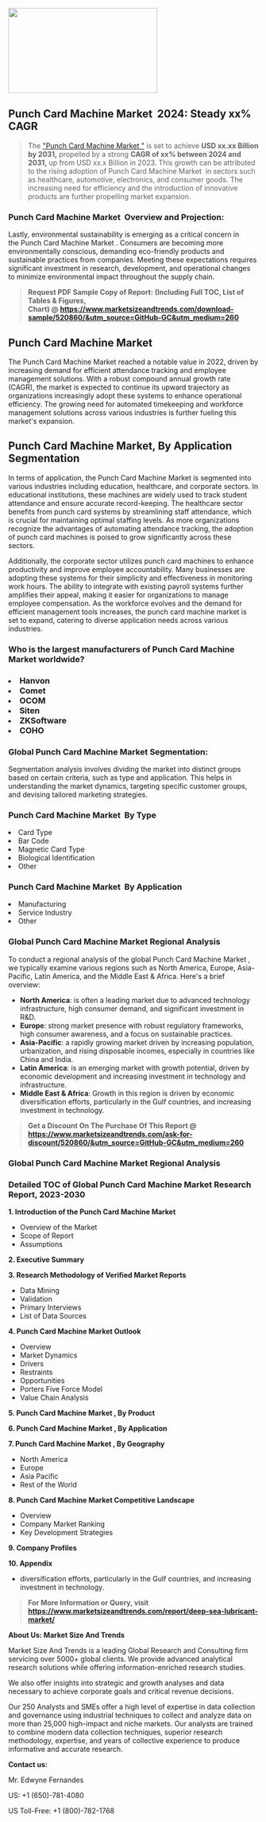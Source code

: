 <p><img class="alignnone size-medium wp-image-20088" src="https://ffe5etoiles.com/wp-content/uploads/2024/12/MST1-300x171.png" alt="" width="300" height="171" /></p><h2 id="ember46" class="ember-view reader-text-block__heading-2">Punch Card Machine Market &nbsp;2024: Steady&nbsp;xx% CAGR</h2><blockquote id="ember47" class="ember-view reader-text-block__blockquote">The&nbsp;<a class="app-aware-link " href="https://www.marketsizeandtrends.com/download-sample/520860/&utm_source=GitHub-GC&utm_medium=260" target="_blank" data-test-app-aware-link="">"Punch Card Machine Market "</a>&nbsp;is set to achieve&nbsp;<strong>USD&nbsp;xx.xx&nbsp;Billion by 2031,</strong>&nbsp;propelled by a strong&nbsp;<strong>CAGR of&nbsp;xx% between 2024 and 2031,</strong>&nbsp;up from USD xx.x Billion in 2023. This growth can be attributed to the rising adoption of&nbsp;Punch Card Machine Market &nbsp;in sectors such as healthcare, automotive, electronics, and consumer goods. The increasing need for efficiency and the introduction of innovative products are further propelling market expansion.</blockquote><h3 id="ember48" class="ember-view reader-text-block__heading-3">Punch Card Machine Market &nbsp;Overview and Projection:</h3><p id="ember49" class="ember-view reader-text-block__paragraph">Lastly, environmental sustainability is emerging as a critical concern in the&nbsp;Punch Card Machine Market . Consumers are becoming more environmentally conscious, demanding eco-friendly products and sustainable practices from companies. Meeting these expectations requires significant investment in research, development, and operational changes to minimize environmental impact throughout the supply chain.</p><blockquote id="ember50" class="ember-view reader-text-block__blockquote"><strong>Request PDF Sample Copy of Report: (Including Full TOC, List of Tables &amp; Figures, Chart)&nbsp;@&nbsp;<strong><a href="https://www.marketsizeandtrends.com/download-sample/520860/&utm_source=GitHub-GC&utm_medium=260" target="_blank">https://www.marketsizeandtrends.com/download-sample/520860/&utm_source=GitHub-GC&utm_medium=260</a></strong></strong></blockquote><h3 class=""> <h2>Punch Card Machine Market</h2><p>The Punch Card Machine Market reached a notable value in 2022, driven by increasing demand for efficient attendance tracking and employee management solutions. With a robust compound annual growth rate (CAGR), the market is expected to continue its upward trajectory as organizations increasingly adopt these systems to enhance operational efficiency. The growing need for automated timekeeping and workforce management solutions across various industries is further fueling this market's expansion.</p><h2>Punch Card Machine Market, By Application Segmentation</h2><p>In terms of application, the Punch Card Machine Market is segmented into various industries including education, healthcare, and corporate sectors. In educational institutions, these machines are widely used to track student attendance and ensure accurate record-keeping. The healthcare sector benefits from punch card systems by streamlining staff attendance, which is crucial for maintaining optimal staffing levels. As more organizations recognize the advantages of automating attendance tracking, the adoption of punch card machines is poised to grow significantly across these sectors.</p><p>Additionally, the corporate sector utilizes punch card machines to enhance productivity and improve employee accountability. Many businesses are adopting these systems for their simplicity and effectiveness in monitoring work hours. The ability to integrate with existing payroll systems further amplifies their appeal, making it easier for organizations to manage employee compensation. As the workforce evolves and the demand for efficient management tools increases, the punch card machine market is set to expand, catering to diverse application needs across various industries.</p></h3><h3 id="" class="">Who is the largest manufacturers of&nbsp;Punch Card Machine Market worldwide?</h3><h3 class=""></Li><Li>Hanvon</Li><Li> Comet</Li><Li> OCOM</Li><Li> Siten</Li><Li> ZKSoftware</Li><Li> COHO</h3><h3 id="ember53" class="ember-view reader-text-block__heading-3">Global&nbsp;Punch Card Machine Market Segmentation:</h3><p id="ember54" class="ember-view reader-text-block__paragraph">Segmentation analysis involves dividing the market into distinct groups based on certain criteria, such as type and application. This helps in understanding the market dynamics, targeting specific customer groups, and devising tailored marketing strategies.</p><h3 id="" class="">Punch Card Machine Market &nbsp;By Type</h3><p></Li><Li>Card Type</Li><Li> Bar Code</Li><Li> Magnetic Card Type</Li><Li> Biological Identification</Li><Li> Other</p><h3 id="" class="">Punch Card Machine Market &nbsp;By Application</h3><p class=""></Li><Li>Manufacturing</Li><Li> Service Industry</Li><Li> Other</p><h3 id="ember62" class="ember-view reader-text-block__heading-3">Global Punch Card Machine Market Regional Analysis</h3><p id="ember63" class="ember-view reader-text-block__paragraph">To conduct a regional analysis of the global Punch Card Machine Market , we typically examine various regions such as North America, Europe, Asia-Pacific, Latin America, and the Middle East &amp; Africa. Here's a brief overview:</p><ul><li><strong>North America</strong>: is often a leading market due to advanced technology infrastructure, high consumer demand, and significant investment in R&amp;D.</li><li><strong>Europe</strong>: strong market presence with robust regulatory frameworks, high consumer awareness, and a focus on sustainable practices.</li><li><strong>Asia-Pacific</strong>: a rapidly growing market driven by increasing population, urbanization, and rising disposable incomes, especially in countries like China and India.</li><li><strong>Latin America</strong>: is an emerging market with growth potential, driven by economic development and increasing investment in technology and infrastructure.</li><li><strong>Middle East &amp; Africa</strong>: Growth in this region is driven by economic diversification efforts, particularly in the Gulf countries, and increasing investment in technology.</li></ul><blockquote id="ember61" class="ember-view reader-text-block__blockquote"><strong>Get a Discount On The Purchase Of This Report @ <strong><a href="https://html-cleaner.com/" target="">https://www.marketsizeandtrends.com/ask-for-discount/520860/&utm_source=GitHub-GC&utm_medium=260</a></strong></strong></blockquote><h3 id="ember62" class="ember-view reader-text-block__heading-3">Global Punch Card Machine Market Regional Analysis</h3><h3 id="" class="">Detailed TOC of Global Punch Card Machine Market Research Report, 2023-2030</h3><p id="" class=""><strong>1. Introduction of the Punch Card Machine Market </strong></p><ul><li>Overview of the Market</li><li>Scope of Report</li><li>Assumptions</li></ul><p id="" class=""><strong>2. Executive Summary</strong></p><p id="" class=""><strong>3. Research Methodology of Verified Market Reports</strong></p><ul><li>Data Mining</li><li>Validation</li><li>Primary Interviews</li><li>List of Data Sources</li></ul><p id="" class=""><strong>4. Punch Card Machine Market Outlook</strong></p><ul><li>Overview</li><li>Market Dynamics</li><li>Drivers</li><li>Restraints</li><li>Opportunities</li><li>Porters Five Force Model</li><li>Value Chain Analysis</li></ul><p id="" class=""><strong>5. Punch Card Machine Market , By Product</strong></p><p id="" class=""><strong>6. Punch Card Machine Market , By Application</strong></p><p id="" class=""><strong>7. Punch Card Machine Market , By Geography</strong></p><ul><li>North America</li><li>Europe</li><li>Asia Pacific</li><li>Rest of the World</li></ul><p id="" class=""><strong>8. Punch Card Machine Market Competitive Landscape</strong></p><ul><li>Overview</li><li>Company Market Ranking</li><li>Key Development Strategies</li></ul><p id="" class=""><strong>9. Company Profiles</strong></p><p id="" class=""><strong>10. Appendix</strong></p><ul><li>diversification efforts, particularly in the Gulf countries, and increasing investment in technology.</li></ul><blockquote id="ember65" class="ember-view reader-text-block__blockquote"><strong>For More Information or Query, visit <strong><strong><a href="https://html-cleaner.com/" target="">https://www.marketsizeandtrends.com/report/deep-sea-lubricant-market/</a></strong></strong></strong></blockquote><p id="" class=""><strong>About Us: Market Size And Trends</strong></p><p id="" class="">Market Size And Trends is a leading Global Research and Consulting firm servicing over 5000+ global clients. We provide advanced analytical research solutions while offering information-enriched research studies.</p><p id="" class="">We also offer insights into strategic and growth analyses and data necessary to achieve corporate goals and critical revenue decisions.</p><p id="" class="">Our 250 Analysts and SMEs offer a high level of expertise in data collection and governance using industrial techniques to collect and analyze data on more than 25,000 high-impact and niche markets. Our analysts are trained to combine modern data collection techniques, superior research methodology, expertise, and years of collective experience to produce informative and accurate research.</p><p id="" class=""><strong>Contact us:</strong></p><p id="" class="">Mr. Edwyne Fernandes</p><p id="" class="">US: +1 (650)-781-4080</p><p id="" class="">US Toll-Free: +1 (800)-782-1768</p>
